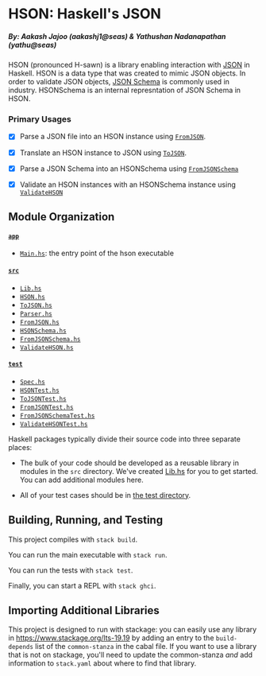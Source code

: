 # HSON: Haskell's JSON
##### By: Aakash Jajoo (aakashj1@seas) & Yathushan Nadanapathan (yathu@seas)

HSON (pronounced H-sawn) is a library enabling interaction with [JSON](https://www.json.org/json-en.html) in Haskell. HSON is a data type that was created to mimic JSON objects. In order to validate JSON objects,
[JSON Schema](https://json-schema.org/) is commonly used in industry. HSONSchema is an internal represntation of JSON Schema in HSON. 

### Primary Usages
 - [x] Parse a JSON file into an HSON instance using [`FromJSON`](src/FromJSON.hs). 
  - [x] Translate an HSON instance to JSON using [`ToJSON`](src/ToJSON.hs).
  - [x] Parse a JSON Schema into an HSONSchema using [`FromJSONSchema`](src/FromJSONSchema.hs)
  - [x] Validate an HSON instances with an HSONSchema instance using [`ValidateHSON`](src/ValidateHSON.hs)


## Module Organization

#### [`app`](/app/)
* [`Main.hs`](app/Main.hs): the entry point of the hson executable

#### [`src`](/src/)
* [`Lib.hs`](src/Lib.hs)
* [`HSON.hs`](src/HSON.hs)
* [`ToJSON.hs`](src/ToJSON.hs)
* [`Parser.hs`](src/Parser.hs)
* [`FromJSON.hs`](src/FromJSON.hs)
* [`HSONSchema.hs`](src/HSONSchema.hs)
* [`FromJSONSchema.hs`](src/FromJSONSchema.hs)
* [`ValidateHSON.hs`](src/ValidateHSON.hs)

#### [`test`](/test/)
* [`Spec.hs`](test/Spec.hs)
* [`HSONTest.hs`](test/HSONTest.hs)
* [`ToJSONTest.hs`](test/ToJSONTest.hs)
* [`FromJSONTest.hs`](test/FromJSONTest.hs)
* [`FromJSONSchemaTest.hs`](test/FromJSONSchemaTest.hs)
* [`ValidateHSONTest.hs`](test/ValidateHSONTest.hs)

Haskell packages typically divide their source code into three separate places:
  - The bulk of your code should be developed as a reusable library in 
    modules in the `src` directory. We've created [Lib.hs](src/Lib.hs) 
    for you to get started. You can add additional modules here.
  
  - All of your test cases should be in [the test directory](test/Spec.hs).

## Building, Running, and Testing

This project compiles with `stack build`. 

You can run the main executable with `stack run`.

You can run the tests with `stack test`. 

Finally, you can start a REPL with `stack ghci`.

## Importing Additional Libraries

This project is designed to run with stackage: you can easily use any library
in https://www.stackage.org/lts-19.19 by adding an entry to the
`build-depends` list of the `common-stanza` in the cabal file. If you want to
use a library that is not on stackage, you'll need to update the common-stanza
*and* add information to `stack.yaml` about where to find that library.

